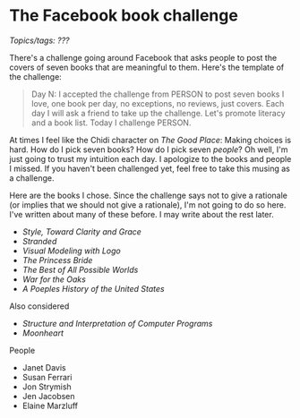 The Facebook book challenge
===========================

*Topics/tags: ???*

There's a challenge going around Facebook that asks people to post
the covers of seven books that are meaningful to them.  Here's the
template of the challenge:

>  Day N: I accepted the challenge from PERSON to post seven books I love, one book per day, no exceptions, no reviews, just covers. Each day I will ask a friend to take up the challenge. Let's promote literacy and a book list. Today I challenge PERSON.

At times I feel like the Chidi character on _The Good Place_: Making choices
is hard. How do I pick seven books?  How do I pick seven *people*?  Oh well,
I'm just going to trust my intuition each day.  I apologize to the books
and people I missed.  If you haven't been challenged yet, feel free to
take this musing as a challenge.

Here are the books I chose.  Since the challenge says not to give a rationale
(or implies that we should not give a rationale), I'm not going to do so
here.  I've written about many of these before.  I may write about the rest
later.

* _Style, Toward Clarity and Grace_ 
* _Stranded_
* _Visual Modeling with Logo_
* _The Princess Bride_
* _The Best of All Possible Worlds_
* _War for the Oaks_ 
* _A Poeples History of the United States_

Also considered 

* _Structure and Interpretation of Computer Programs_
* _Moonheart_

People

* Janet Davis
* Susan Ferrari
* Jon Strymish
* Jen Jacobsen
* Elaine Marzluff

